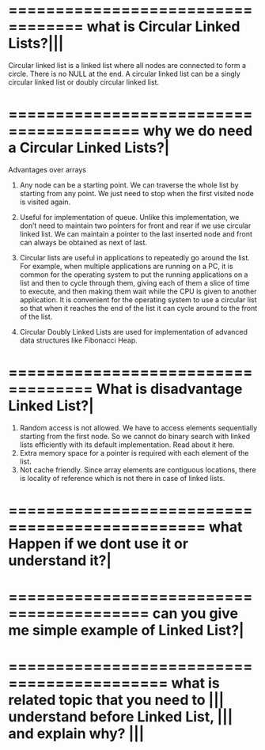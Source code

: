 ==================================
what is Circular Linked Lists?|||
==================================
Circular linked list is a linked list where all nodes are connected to form a circle. There is no NULL at the end. A circular linked list can be a singly circular linked list or doubly circular linked list.

========================================
why we do need a Circular Linked Lists?|
========================================
Advantages over arrays

1. Any node can be a starting point. We can traverse the whole list by starting from any point. We just need to stop when the first visited node is visited again.

2. Useful for implementation of queue. Unlike this implementation, we don’t need to maintain two pointers for front and rear if we use circular linked list. We can maintain a pointer to the last inserted node and front can always be obtained as next of last.

3. Circular lists are useful in applications to repeatedly go around the list. For example, when multiple applications are running on a PC, it is common for the operating system to put the running applications on a list and then to cycle through them, giving each of them a slice of time to execute, and then making them wait while the CPU is given to another application. It is convenient for the operating system to use a circular list so that when it reaches the end of the list it can cycle around to the front of the list.

4. Circular Doubly Linked Lists are used for implementation of advanced data structures like Fibonacci Heap.

===================================
What is disadvantage Linked List?|
===================================

1. Random access is not allowed. We have to access elements sequentially starting from the first node. So we cannot do binary search with linked lists efficiently with its default implementation. Read about it here.
2. Extra memory space for a pointer is required with each element of the list.
3. Not cache friendly. Since array elements are contiguous locations, there is locality of reference which is not there in case of linked lists.

===============================================
what Happen if we dont use it or understand it?|
===============================================

=========================================
can you give me simple example of Linked List?|
========================================

===========================================
what is related topic that you need to |||
understand before Linked List, |||
and explain why? |||
===========================================
